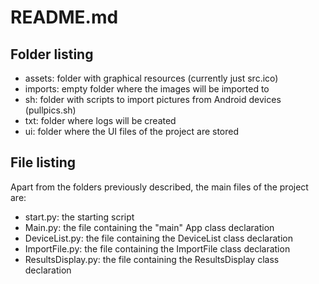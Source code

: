 # README.md

## Folder listing

- assets: folder with graphical resources (currently just src.ico)
- imports: empty folder where the images will be imported to
- sh: folder with scripts to import pictures from Android devices (pullpics.sh)
- txt: folder where logs will be created
- ui: folder where the UI files of the project are stored

## File listing

Apart from the folders previously described, the main files of the project are:

- start.py: the starting script
- Main.py: the file containing the "main" App class declaration
- DeviceList.py: the file containing the DeviceList class declaration
- ImportFile.py: the file containing the ImportFile class declaration
- ResultsDisplay.py: the file containing the ResultsDisplay class declaration